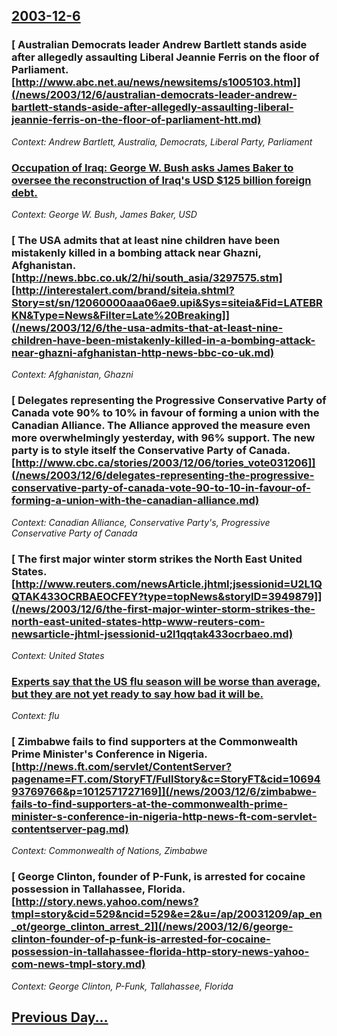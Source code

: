 ## [2003-12-6](/news/2003/12/6/index.md)

### [ Australian Democrats leader Andrew Bartlett stands aside after allegedly assaulting Liberal Jeannie Ferris on the floor of Parliament. [http://www.abc.net.au/news/newsitems/s1005103.htm]](/news/2003/12/6/australian-democrats-leader-andrew-bartlett-stands-aside-after-allegedly-assaulting-liberal-jeannie-ferris-on-the-floor-of-parliament-htt.md)
_Context: Andrew Bartlett, Australia, Democrats, Liberal Party, Parliament_

### [ Occupation of Iraq: George W. Bush asks James Baker to oversee the reconstruction of Iraq's USD $125 billion foreign debt. ](/news/2003/12/6/occupation-of-iraq-p-george-w-bush-asks-james-baker-to-oversee-the-reconstruction-of-iraq-s-usd-125-billion-foreign-debt.md)
_Context: George W. Bush, James Baker, USD_

### [ The USA admits that at least nine children have been mistakenly killed in a bombing attack near Ghazni, Afghanistan. [http://news.bbc.co.uk/2/hi/south_asia/3297575.stm][http://interestalert.com/brand/siteia.shtml?Story=st/sn/12060000aaa06ae9.upi&Sys=siteia&Fid=LATEBRKN&Type=News&Filter=Late%20Breaking]](/news/2003/12/6/the-usa-admits-that-at-least-nine-children-have-been-mistakenly-killed-in-a-bombing-attack-near-ghazni-afghanistan-http-news-bbc-co-uk.md)
_Context: Afghanistan, Ghazni_

### [ Delegates representing the Progressive Conservative Party of Canada vote 90% to 10% in favour of forming a union with the Canadian Alliance. The Alliance approved the measure even more overwhelmingly yesterday, with 96% support. The new party is to style itself the Conservative Party of Canada. [http://www.cbc.ca/stories/2003/12/06/tories_vote031206]](/news/2003/12/6/delegates-representing-the-progressive-conservative-party-of-canada-vote-90-to-10-in-favour-of-forming-a-union-with-the-canadian-alliance.md)
_Context: Canadian Alliance, Conservative Party's, Progressive Conservative Party of Canada_

### [ The first major winter storm strikes the North East United States. [http://www.reuters.com/newsArticle.jhtml;jsessionid=U2L1QQTAK433OCRBAEOCFEY?type=topNews&storyID=3949879]](/news/2003/12/6/the-first-major-winter-storm-strikes-the-north-east-united-states-http-www-reuters-com-newsarticle-jhtml-jsessionid-u2l1qqtak433ocrbaeo.md)
_Context: United States_

### [ Experts say that the US flu season will be worse than average, but they are not yet ready to say how bad it will be. ](/news/2003/12/6/experts-say-that-the-us-flu-season-will-be-worse-than-average-but-they-are-not-yet-ready-to-say-how-bad-it-will-be.md)
_Context: flu_

### [ Zimbabwe fails to find supporters at the Commonwealth Prime Minister's Conference in Nigeria. [http://news.ft.com/servlet/ContentServer?pagename=FT.com/StoryFT/FullStory&c=StoryFT&cid=1069493769766&p=1012571727169]](/news/2003/12/6/zimbabwe-fails-to-find-supporters-at-the-commonwealth-prime-minister-s-conference-in-nigeria-http-news-ft-com-servlet-contentserver-pag.md)
_Context: Commonwealth of Nations, Zimbabwe_

### [ George Clinton, founder of P-Funk, is arrested for cocaine possession in Tallahassee, Florida. [http://story.news.yahoo.com/news?tmpl=story&cid=529&ncid=529&e=2&u=/ap/20031209/ap_en_ot/george_clinton_arrest_2]](/news/2003/12/6/george-clinton-founder-of-p-funk-is-arrested-for-cocaine-possession-in-tallahassee-florida-http-story-news-yahoo-com-news-tmpl-story.md)
_Context: George Clinton, P-Funk, Tallahassee, Florida_

## [Previous Day...](/news/2003/12/5/index.md)

